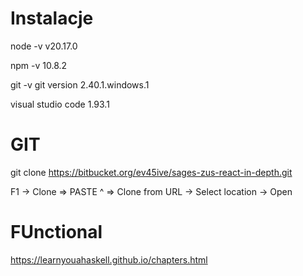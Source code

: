 # Instalacje 
node -v 
v20.17.0

npm -v 
10.8.2

git -v 
git version 2.40.1.windows.1

visual studio code 
1.93.1

# GIT
git clone https://bitbucket.org/ev45ive/sages-zus-react-in-depth.git

F1 -> Clone => PASTE ^ => Clone from URL -> Select location -> Open


# FUnctional 
https://learnyouahaskell.github.io/chapters.html